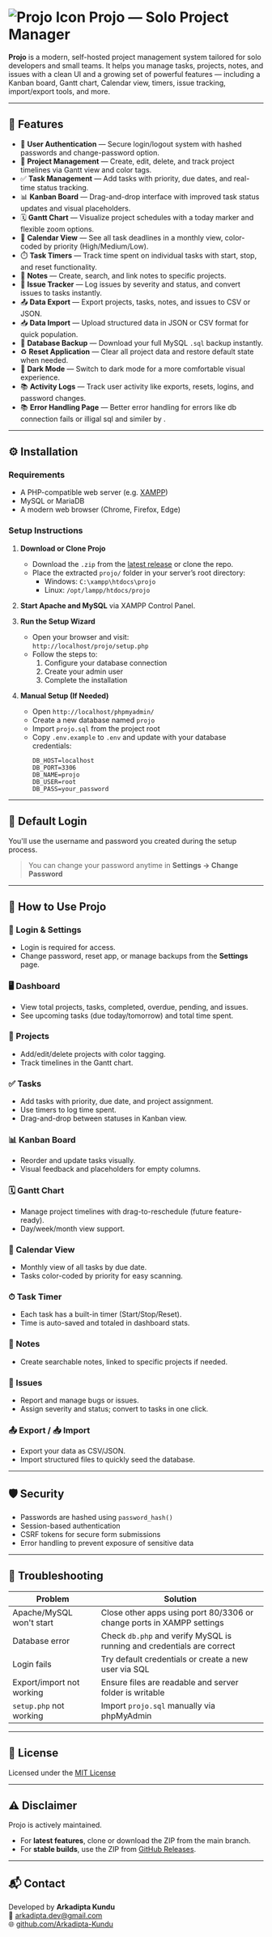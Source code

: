 # ![Projo Icon](assets/images/favicon.ico) Projo — Solo Project Manager

**Projo** is a modern, self-hosted project management system tailored for solo developers and small teams. It helps you manage tasks, projects, notes, and issues with a clean UI and a growing set of powerful features — including a Kanban board, Gantt chart, Calendar view, timers, issue tracking, import/export tools, and more.

---

## 🚀 Features

- 🔐 **User Authentication** — Secure login/logout system with hashed passwords and change-password option.
- 📁 **Project Management** — Create, edit, delete, and track project timelines via Gantt view and color tags.
- ✅ **Task Management** — Add tasks with priority, due dates, and real-time status tracking.
- 📊 **Kanban Board** — Drag-and-drop interface with improved task status updates and visual placeholders.
- 🗓️ **Gantt Chart** — Visualize project schedules with a today marker and flexible zoom options.
- 📆 **Calendar View** — See all task deadlines in a monthly view, color-coded by priority (High/Medium/Low).
- ⏱️ **Task Timers** — Track time spent on individual tasks with start, stop, and reset functionality.
- 📝 **Notes** — Create, search, and link notes to specific projects.
- 🐞 **Issue Tracker** — Log issues by severity and status, and convert issues to tasks instantly.
- 📤 **Data Export** — Export projects, tasks, notes, and issues to CSV or JSON.
- 📥 **Data Import** — Upload structured data in JSON or CSV format for quick population.
- 💾 **Database Backup** — Download your full MySQL `.sql` backup instantly.
- ♻️ **Reset Application** — Clear all project data and restore default state when needed.
- 🌙 **Dark Mode** — Switch to dark mode for a more comfortable visual experience.
- 📚 **Activity Logs** — Track user activity like exports, resets, logins, and password changes.
- 📚 **Error Handling Page** — Better error handling for errors like db connection fails or illigal sql and similer by .

---

## ⚙️ Installation

### Requirements

- A PHP-compatible web server (e.g. [XAMPP](https://www.apachefriends.org/))
- MySQL or MariaDB
- A modern web browser (Chrome, Firefox, Edge)

### Setup Instructions

1. **Download or Clone Projo**

   - Download the `.zip` from the [latest release](https://github.com/YourUsername/Projo/releases) or clone the repo.
   - Place the extracted `projo/` folder in your server’s root directory:
     - Windows: `C:\xampp\htdocs\projo`
     - Linux: `/opt/lampp/htdocs/projo`

2. **Start Apache and MySQL** via XAMPP Control Panel.

3. **Run the Setup Wizard**

   - Open your browser and visit:  
     `http://localhost/projo/setup.php`
   - Follow the steps to:
     1. Configure your database connection
     2. Create your admin user
     3. Complete the installation

4. **Manual Setup (If Needed)**
   - Open `http://localhost/phpmyadmin/`
   - Create a new database named `projo`
   - Import `projo.sql` from the project root
   - Copy `.env.example` to `.env` and update with your database credentials:
     ```
     DB_HOST=localhost
     DB_PORT=3306
     DB_NAME=projo
     DB_USER=root
     DB_PASS=your_password
     ```

---

## 🔐 Default Login

You'll use the username and password you created during the setup process.

> You can change your password anytime in **Settings → Change Password**

---

## 🧭 How to Use Projo

### 🔐 Login & Settings

- Login is required for access.
- Change password, reset app, or manage backups from the **Settings** page.

### 🖥 Dashboard

- View total projects, tasks, completed, overdue, pending, and issues.
- See upcoming tasks (due today/tomorrow) and total time spent.

### 📁 Projects

- Add/edit/delete projects with color tagging.
- Track timelines in the Gantt chart.

### ✅ Tasks

- Add tasks with priority, due date, and project assignment.
- Use timers to log time spent.
- Drag-and-drop between statuses in Kanban view.

### 📊 Kanban Board

- Reorder and update tasks visually.
- Visual feedback and placeholders for empty columns.

### 🗓️ Gantt Chart

- Manage project timelines with drag-to-reschedule (future feature-ready).
- Day/week/month view support.

### 📆 Calendar View

- Monthly view of all tasks by due date.
- Tasks color-coded by priority for easy scanning.

### ⏱ Task Timer

- Each task has a built-in timer (Start/Stop/Reset).
- Time is auto-saved and totaled in dashboard stats.

### 📝 Notes

- Create searchable notes, linked to specific projects if needed.

### 🐞 Issues

- Report and manage bugs or issues.
- Assign severity and status; convert to tasks in one click.

### 📤 Export / 📥 Import

- Export your data as CSV/JSON.
- Import structured files to quickly seed the database.

---

## 🛡 Security

- Passwords are hashed using `password_hash()`
- Session-based authentication
- CSRF tokens for secure form submissions
- Error handling to prevent exposure of sensitive data

---

## 🧰 Troubleshooting

| Problem                   | Solution                                                               |
| ------------------------- | ---------------------------------------------------------------------- |
| Apache/MySQL won't start  | Close other apps using port 80/3306 or change ports in XAMPP settings  |
| Database error            | Check `db.php` and verify MySQL is running and credentials are correct |
| Login fails               | Try default credentials or create a new user via SQL                   |
| Export/import not working | Ensure files are readable and server folder is writable                |
| `setup.php` not working   | Import `projo.sql` manually via phpMyAdmin                             |

---

## 📄 License

Licensed under the [MIT License](LICENSE)

---

## ⚠️ Disclaimer

Projo is actively maintained.

- For **latest features**, clone or download the ZIP from the main branch.
- For **stable builds**, use the ZIP from [GitHub Releases](https://github.com/YourUsername/Projo/releases).

---

## 📬 Contact

Developed by **Arkadipta Kundu**  
📧 [arkadipta.dev@gmail.com](mailto:arkadipta.dev@gmail.com)  
🌐 [github.com/Arkadipta-Kundu](https://github.com/Arkadipta-Kundu)
